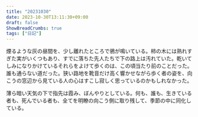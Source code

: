 ```yaml
---
title: "20231030"
date: 2023-10-30T13:11:30+09:00
draft: false
ShowBreadCrumbs: true
tags: ["日記"]
---
```


煙るような灰の昼間を、少し離れたところで鴉が鳴いている。柿の木には熟れすぎた実がいくつもあり、すでに落ちた先人たちで下の路上は汚れていた。乾いてしみになりかけているそれらをよけて歩くのは、この頃当たり前のことだった。誰も通らない道だった。狭い路地を靴音だけ高く響かせながら歩く者の姿を、向こうの窓辺から見ている人の心はすこし寂しく思っているのかもしれなかった。

薄ら暗い天気の下で指先は霞み、ぼんやりとしている。何も、誰も、生きている者も、死んでいる者も、全てを明瞭の向こう側に取り残して、季節の中に同化している。
